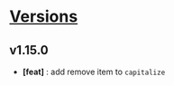 # [Versions](https://github.com/Tracktor/react-utils/releases)

## v1.15.0
- **[feat]** : add remove item to `capitalize`

